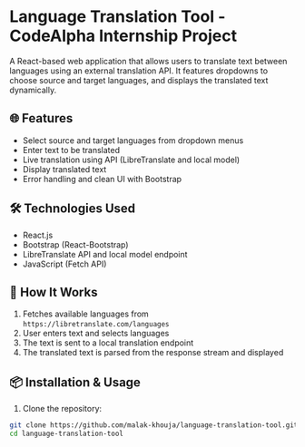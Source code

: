 # Language Translation Tool - CodeAlpha Internship Project

A React-based web application that allows users to translate text between languages using an external translation API. It features dropdowns to choose source and target languages, and displays the translated text dynamically.

## 🌐 Features

- Select source and target languages from dropdown menus
- Enter text to be translated
- Live translation using API (LibreTranslate and local model)
- Display translated text
- Error handling and clean UI with Bootstrap

## 🛠️ Technologies Used

- React.js
- Bootstrap (React-Bootstrap)
- LibreTranslate API and local model endpoint
- JavaScript (Fetch API)

## 🔧 How It Works

1. Fetches available languages from `https://libretranslate.com/languages`
2. User enters text and selects languages
3. The text is sent to a local translation endpoint 
4. The translated text is parsed from the response stream and displayed

## 📦 Installation & Usage

1. Clone the repository:
```bash
git clone https://github.com/malak-khouja/language-translation-tool.git
cd language-translation-tool
